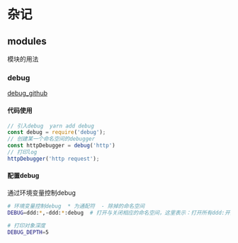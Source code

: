 # 杂记
## modules
模块的用法
### debug
[debug_github](!https://github.com/visionmedia/debug)</br>
#### 代码使用
```js
// 引入debug  yarn add debug
const debug = require('debug');
// 创建某一个命名空间的debugger
const httpDebugger = debug('http')
// 打印log
httpDebugger('http request');
```
#### 配置debug

通过环境变量控制debug
```sh
# 环境变量控制debug  * 为通配符  - 除掉的命名空间
DEBUG=ddd:*,-ddd:*:debug  # 打开与关闭相应的命名空间，这里表示：打开所有ddd:开头的debugger,然后关闭ddd:开头且:debug结尾的debugger

# 打印对象深度
DEBUG_DEPTH=5
```